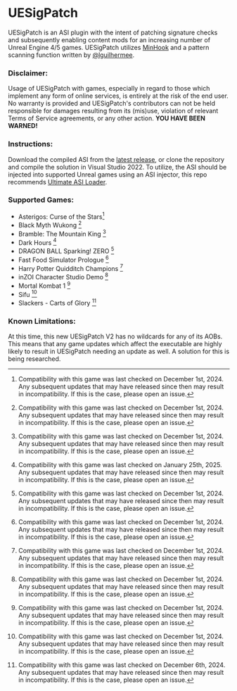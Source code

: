 # UESigPatch
UESigPatch is an ASI plugin with the intent of patching signature checks and subsequently enabling content mods for an increasing number of Unreal Engine 4/5 games. UESigPatch utilizes [MinHook](https://github.com/TsudaKageyu/minhook) and a pattern scanning function written by [@lguilhermee](https://github.com/lguilhermee).

### Disclaimer:
Usage of UESigPatch with games, especially in regard to those which implement any form of online services, is entirely at the risk of the end user. No warranty is provided and UESigPatch's contributors can not be held responsible for damages resulting from its (mis)use, violation of relevant Terms of Service agreements, or any other action. **YOU HAVE BEEN WARNED!**

### Instructions:
Download the compiled ASI from the [latest release](https://github.com/Irastris/UESigPatch/releases/latest), or clone the repository and compile the solution in Visual Studio 2022. To utilize, the ASI should be injected into supported Unreal games using an ASI injector, this repo recommends [Ultimate ASI Loader](https://github.com/ThirteenAG/Ultimate-ASI-Loader).

### Supported Games:
 - Asterigos: Curse of the Stars[^1]
 - Black Myth Wukong [^1]
 - Bramble: The Mountain King [^1]
 - Dark Hours [^3]
 - DRAGON BALL Sparking! ZERO [^1]
 - Fast Food Simulator Prologue [^1]
 - Harry Potter Quidditch Champions [^1]
 - inZOI Character Studio Demo [^1]
 - Mortal Kombat 1 [^1]
 - Sifu [^1]
 - Slackers - Carts of Glory [^2]

### Known Limitations:
At this time, this new UESigPatch V2 has no wildcards for any of its AOBs. This means that any game updates which affect the executable are highly likely to result in UESigPatch needing an update as well. A solution for this is being researched.

[^1]: Compatibility with this game was last checked on December 1st, 2024. Any subsequent updates that may have released since then may result in incompatibility. If this is the case, please open an issue.
[^2]: Compatibility with this game was last checked on December 6th, 2024. Any subsequent updates that may have released since then may result in incompatibility. If this is the case, please open an issue.
[^3]: Compatibility with this game was last checked on January 25th, 2025. Any subsequent updates that may have released since then may result in incompatibility. If this is the case, please open an issue.